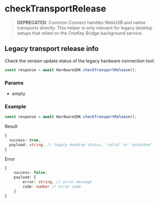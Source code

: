 # checkTransportRelease

> **DEPRECATED**: Common Connect handles WebUSB and native transports directly. This helper is only relevant for legacy desktop setups that relied on the OneKey Bridge background service.

## Legacy transport release info

Check the version update status of the legacy hardware connection tool.

```typescript
const response = await HardwareSDK.checkTransportRelease();
```

### Params

* empty

### Example

```typescript
const response = await HardwareSDK.checkTransportRelease();
```

Result

```typescript
{
  success: true,
  payload: string, // legacy desktop status, 'valid' or 'outdated'
}
```

Error

```typescript
{
    success: false,
    payload: {
        error: string, // error message
        code: number // error code
    }
}
```
